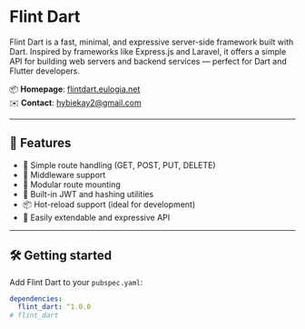 # Flint Dart

Flint Dart is a fast, minimal, and expressive server-side framework built with Dart. Inspired by frameworks like Express.js and Laravel, it offers a simple API for building web servers and backend services — perfect for Dart and Flutter developers.

📦 **Homepage**: [flintdart.eulogia.net](https://flintdart.eulogia.net)  
✉️ **Contact**: hybiekay2@gmail.com  

---

## 🚀 Features

- 🧭 Simple route handling (GET, POST, PUT, DELETE)
- 🔁 Middleware support
- 🌿 Modular route mounting
- 🔐 Built-in JWT and hashing utilities
- 📦 Hot-reload support (ideal for development)
- 🔧 Easily extendable and expressive API

---

## 🛠️ Getting started

Add Flint Dart to your `pubspec.yaml`:

```yaml
dependencies:
  flint_dart: ^1.0.0
#   f l i n t _ d a r t  
 